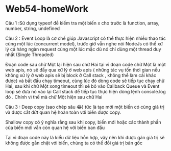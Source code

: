 # Web54-homeWork
Câu 1 :Sử dụng typeof để kiểm tra một biến x cho trước là function, array, number, string, undefined

Câu 2 :
Event Loop là cơ chế giúp Javascript có thể thực hiện nhiều thao tác cùng một lúc (concurrent model), trước giờ vẫn nghe nói NodeJs có thể xử lý cả hàng ngàn request cùng một lúc mặc dù nó chỉ dùng một thread duy nhất (Single Threaded)

Đoạn code sau chữ Một lại hiện sau chữ Hai tại vì đoạn code chữ Một là một web apis, nó sẽ đẩy qua xử lý ở web apis ( những tác vụ tốn thời gian nếu không xử lý ở web apis sẽ bị block ở Call stack , không thể làm cái khác được) và bắt đầu chạy timeout, cùng lúc đó dòng code sẽ tiếp tục chạy chữ Hai, sau khi chữ Một xong timeout thì sẽ bỏ vào Callback Queue và Event loop sẽ đưa nó vào lại Call stack để tiếp tục thực hiện dòng lệnh console.log đó . Chính vì thế mà chữ Một hiện sau chữ Hai

<!-- 
setTimeout(function() {
console.log('Một');
}, 0);
function second() {
console.log('Hai');
}
second();
 -->

 Câu 3 :
 Deep copy (sao chép sâu 😂) tức là tạo mới một biến có cùng giá trị và được cắt đứt quan hệ hoàn toàn với biến được copy. 

Shallow copy có ý nghĩa rằng sau khi copy, biến mới hoặc các thành phần của biến mới vẫn còn quan hệ  với biến ban đầu 


Tại vì đoạn code này là kiểu dữ liệu hỗn hợp, vậy nên khi được gán giá trị sẽ không được gắn chặt với biến, chúng ta có thể đổi giá trị bản gốc 

<!-- const macbooks = ['macbook2015', { model: 'macbook2014' }, 'macbook2017'];
const apples = [...macbooks];
apples[0] = 'air';
apples[1].model = 'm1';
console.log(macbooks) // ['macbook2015', { model: 'm1' }, 'macbook2017']
console.log(apples) // ['air', { model: 'm1' }, 'macbook2017'] -->
